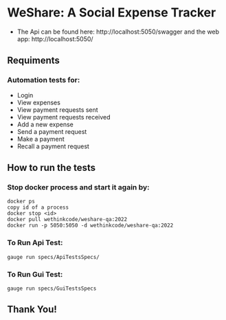 # WeShare: A Social Expense Tracker
* The Api can be found here: http://localhost:5050/swagger and the web app: http://localhost:5050/

## Requiments
### Automation tests for:
* Login
* View expenses
* View payment requests sent
* View payment requests received
* Add a new expense
* Send a payment request
* Make a payment
* Recall a payment request

    

## How to run the tests
### Stop docker process and start it again by:
    docker ps
    copy id of a process
    docker stop <id>
    docker pull wethinkcode/weshare-qa:2022
    docker run -p 5050:5050 -d wethinkcode/weshare-qa:2022

### To Run Api Test:
    gauge run specs/ApiTestsSpecs/

### To Run Gui Test:
    gauge run specs/GuiTestsSpecs
    

## Thank You!
